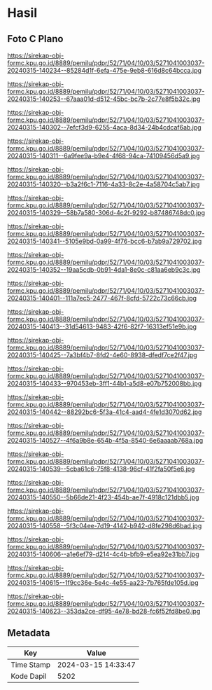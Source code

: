 # Hasil

## Foto C Plano

https://sirekap-obj-formc.kpu.go.id/8889/pemilu/pdpr/52/71/04/10/03/5271041003037-20240315-140234--85284d1f-6efa-475e-9eb8-616d8c64bcca.jpg

https://sirekap-obj-formc.kpu.go.id/8889/pemilu/pdpr/52/71/04/10/03/5271041003037-20240315-140253--67aaa01d-d512-45bc-bc7b-2c77e8f5b32c.jpg

https://sirekap-obj-formc.kpu.go.id/8889/pemilu/pdpr/52/71/04/10/03/5271041003037-20240315-140302--7efcf3d9-6255-4aca-8d34-24b4cdcaf6ab.jpg

https://sirekap-obj-formc.kpu.go.id/8889/pemilu/pdpr/52/71/04/10/03/5271041003037-20240315-140311--6a9fee9a-b9e4-4f68-94ca-74109456d5a9.jpg

https://sirekap-obj-formc.kpu.go.id/8889/pemilu/pdpr/52/71/04/10/03/5271041003037-20240315-140320--b3a2f6c1-7116-4a33-8c2e-4a58704c5ab7.jpg

https://sirekap-obj-formc.kpu.go.id/8889/pemilu/pdpr/52/71/04/10/03/5271041003037-20240315-140329--58b7a580-306d-4c2f-9292-b87486748dc0.jpg

https://sirekap-obj-formc.kpu.go.id/8889/pemilu/pdpr/52/71/04/10/03/5271041003037-20240315-140341--5105e9bd-0a99-4f76-bcc6-b7ab9a729702.jpg

https://sirekap-obj-formc.kpu.go.id/8889/pemilu/pdpr/52/71/04/10/03/5271041003037-20240315-140352--19aa5cdb-0b91-4da1-8e0c-c81aa6eb9c3c.jpg

https://sirekap-obj-formc.kpu.go.id/8889/pemilu/pdpr/52/71/04/10/03/5271041003037-20240315-140401--111a7ec5-2477-467f-8cfd-5722c73c66cb.jpg

https://sirekap-obj-formc.kpu.go.id/8889/pemilu/pdpr/52/71/04/10/03/5271041003037-20240315-140413--31d54613-9483-42f6-82f7-16313ef51e9b.jpg

https://sirekap-obj-formc.kpu.go.id/8889/pemilu/pdpr/52/71/04/10/03/5271041003037-20240315-140425--7a3bf4b7-8fd2-4e60-8938-dfedf7ce2f47.jpg

https://sirekap-obj-formc.kpu.go.id/8889/pemilu/pdpr/52/71/04/10/03/5271041003037-20240315-140433--970453eb-3ff1-44b1-a5d8-e07b752008bb.jpg

https://sirekap-obj-formc.kpu.go.id/8889/pemilu/pdpr/52/71/04/10/03/5271041003037-20240315-140442--88292bc6-5f3a-41c4-aad4-4fe1d3070d62.jpg

https://sirekap-obj-formc.kpu.go.id/8889/pemilu/pdpr/52/71/04/10/03/5271041003037-20240315-140527--4f6a9b8e-654b-4f5a-8540-6e6aaaab768a.jpg

https://sirekap-obj-formc.kpu.go.id/8889/pemilu/pdpr/52/71/04/10/03/5271041003037-20240315-140539--5cba61c6-75f8-4138-96cf-41f2fa50f5e6.jpg

https://sirekap-obj-formc.kpu.go.id/8889/pemilu/pdpr/52/71/04/10/03/5271041003037-20240315-140550--5b66de21-4f23-454b-ae7f-4918c121dbb5.jpg

https://sirekap-obj-formc.kpu.go.id/8889/pemilu/pdpr/52/71/04/10/03/5271041003037-20240315-140558--5f3c04ee-7d19-4142-b942-d8fe298d6bad.jpg

https://sirekap-obj-formc.kpu.go.id/8889/pemilu/pdpr/52/71/04/10/03/5271041003037-20240315-140606--a1e6ef79-d214-4c4b-bfb9-e5ea92e31bb7.jpg

https://sirekap-obj-formc.kpu.go.id/8889/pemilu/pdpr/52/71/04/10/03/5271041003037-20240315-140615--1f9cc36e-5e4c-4e55-aa23-7b765fde105d.jpg

https://sirekap-obj-formc.kpu.go.id/8889/pemilu/pdpr/52/71/04/10/03/5271041003037-20240315-140623--353da2ce-df95-4e78-bd28-fc6f52fd8be0.jpg


## Metadata

| Key        | Value               |
| ---------- | ------------------- |
| Time Stamp | 2024-03-15 14:33:47 |
| Kode Dapil | 5202                |



